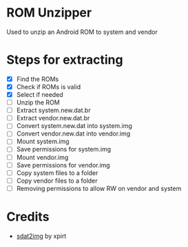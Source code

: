 # ROM Unzipper
Used to unzip an Android ROM to system and vendor
# Steps for extracting
- [x] Find the ROMs
- [x] Check if ROMs is valid
- [x] Select if needed
- [ ] Unzip the ROM
- [ ] Extract system.new.dat.br
- [ ] Extract vendor.new.dat.br
- [ ] Convert system.new.dat into system.img
- [ ] Convert vendor.new.dat into vendor.img
- [ ] Mount system.img
- [ ] Save permissions for system.img
- [ ] Mount vendor.img
- [ ] Save permissions for vendor.img
- [ ] Copy system files to a folder
- [ ] Copy vendor files to a folder
- [ ] Removing permissions to allow RW on vendor and system

# Credits
- [sdat2img](https://github.com/xpirt/sdat2img) by xpirt
